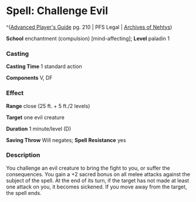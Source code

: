 # Spell: Challenge Evil

^([Advanced Player's Guide][ss-challenge-evil] pg. 210 | PFS Legal | [Archives of Nehtys][sn-challenge-evil])

**School** enchantment (compulsion) [mind-affecting]; **Level** paladin 1

### Casting

**Casting Time** 1 standard action

**Components** V, DF

### Effect

**Range** close (25 ft. + 5 ft./2 levels)

**Target** one evil creature

**Duration** 1 minute/level (D)

**Saving Throw** Will negates; **Spell Resistance** yes

### Description

You challenge an evil creature to bring the fight to you, or suffer the consequences. You gain a +2 sacred bonus on all melee attacks against the subject of the spell. At the end of its turn, if the target has not made at least one attack on you, it becomes sickened. If you move away from the target, the spell ends.

[ss-challenge-evil]: http://paizo.com/pathfinderRPG/v57
[sn-challenge-evil]: http://www.archivesofnethys.com/SpellDisplay.aspx?ItemName=Challenge%20Evil